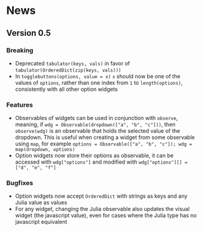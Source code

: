 # News

## Version 0.5

### Breaking

- Deprecated `tabulator(keys, vals)` in favor of `tabulator(OrderedDict(zip(keys, vals)))`
- In `togglebuttons(options, value = x)` `x` should now be one of the values of `options`, rather than one index from `1` to `length(options)`, consistently with all other option widgets

### Features

- Observables of widgets can be used in conjunction with `observe`, meaning, if `wdg = Observable(dropdown(["a", "b", "c"]))`, then `observe(wdg)` is an observable that holds the selected value of the dropdown. This is useful when creating a widget from some observable using `map`, for example `options = Observable(["a", "b", "c"]); wdg = map(dropdown, options)`
- Option widgets now store their options as observable, it can be accessed with `wdg["options"]` and modified with `wdg["options"][] = ["d", "e", "f"]`


### Bugfixes

- Option widgets now accept `OrderedDict` with strings as keys and any Julia value as values
- For any widget, changing the Julia observable also updates the visual widget (the javascript value), even for cases where the Julia type has no javascript equivalent
